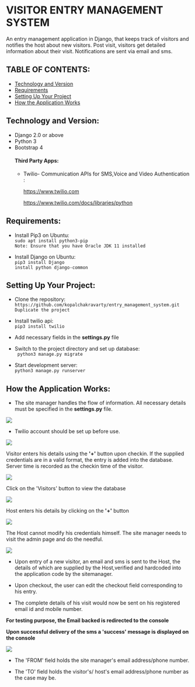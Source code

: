 # VISITOR ENTRY MANAGEMENT SYSTEM 
An entry management application in Django, that keeps track of visitors and notifies the host about new visitors. Post visit, visitors get detailed information about their visit. Notifications are sent via email and sms.

## TABLE OF CONTENTS:
* [Technology and Version ](#technology-and-version)
* [Requirements](#requirements)
* [Setting Up Your Project](#setting-up-your-project)
* [How the Application Works](#how-the-application-works)

## Technology and Version:
* Django 2.0 or above 
* Python 3
* Bootstrap 4
   #### Third Party Apps:
   * Twilio- Communication APIs for SMS,Voice and Video Authentication : 
   
     https://www.twilio.com 
     
     https://www.twilio.com/docs/libraries/python


##  Requirements:
 * Install Pip3 on Ubuntu: \
 ``` sudo apt install python3-pip ``` \
  ``` Note: Ensure that you have Oracle JDK 11 installed ```
 
 * Install Django on Ubuntu: \
 ``` pip3 install Django ``` \
 ``` install python django-common ``` 
 
 ## Setting Up Your Project:
 
 * Clone the repository: \
 ``` https://github.com/kopalchakravarty/entry_management_system.git ``` \
 ``` Duplicate the project ```
 
 * Install twilio api: \
 ``` pip3 install twilio ```
 
 * Add necessary fields in the **settings.py** file 
 
 
 * Switch to the project directory and set up database: \
 ``` python3 manage.py migrate```
 
 * Start development server: \
 ``` python3 manage.py runserver ```
 
 ## How the Application Works:
 
 * The site manager handles the flow of information. All necessary details must be specified in the **settings.py** file.
 
 <img src='https://user-images.githubusercontent.com/31576619/69914595-08824500-146c-11ea-9085-143c9db5d396.png'/>
 
 
 * Twilio account should be set up before use. 
 
 <img src='https://user-images.githubusercontent.com/31576619/69784894-ec1ca900-11dc-11ea-808d-5b677a76c969.png'/>
 
 Visitor enters his details using the **'+'** button upon checkin. If the supplied credentials are in a valid format, the entry is added into the database. \
 Server time is recorded as the checkin time of the visitor. 
 
 <img src='https://user-images.githubusercontent.com/31576619/69786445-774b6e00-11e0-11ea-949c-88230d2783c8.png'/>
 
 Click on the 'Visitors' button to view the database
 
 <img src='https://user-images.githubusercontent.com/31576619/69786810-225c2780-11e1-11ea-93cb-c91d3b7d8e8f.png' />
 
 Host enters his details by clicking on the **'+'** button 
 
 <img src='https://user-images.githubusercontent.com/31576619/69786994-8e3e9000-11e1-11ea-9a91-689b6c26a722.png'>
 
 The Host cannot modify his credentials himself. The site manager needs to visit the admin page and do the needful. 
 
 <img src='https://user-images.githubusercontent.com/31576619/69787372-6ac81500-11e2-11ea-9561-6629f241242a.png'/>
 
 * Upon entry of a new visitor, an email and sms is sent to the Host, the details of which are supplied by the Host,verified and hardcoded into the application code by the sitemanager. 
 
 * Upon checkout, the user can edit the checkout field corresponding to his entry.
 
 * The complete details of his visit would now be sent on his registered email id and mobile number.
 
 **For testing purpose, the Email backed is redirected to the console**
 
 **Upon successful delivery of the sms a 'success' message is displayed on the console**
 
 <img src='https://user-images.githubusercontent.com/31576619/69788498-ac59bf80-11e4-11ea-922c-dc26f58c0cbe.png'/>
 
 * The 'FROM' field holds the site manager's email address/phone number. 
 
 * The 'TO' field holds the visitor's/ host's email address/phone number as the case may be.
 
 
 
 
 
 
 
 
 
 
 
 
 
 
